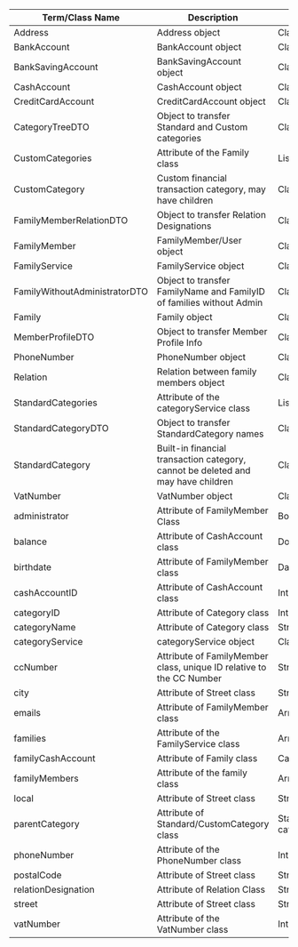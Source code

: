| Term/Class Name    | Description | Type
|------------|----------|---------|
| Address | Address object|Class|
| BankAccount| BankAccount object |Class|
| BankSavingAccount| BankSavingAccount object |Class|
| CashAccount| CashAccount object |Class|
| CreditCardAccount| CreditCardAccount object |Class|
| CategoryTreeDTO|Object to transfer Standard and Custom categories|Class|
| CustomCategories | Attribute of the Family class |List|
| CustomCategory| Custom financial transaction category, may have children | Class|
| FamilyMemberRelationDTO|Object to transfer Relation Designations|Class|
| FamilyMember|FamilyMember/User object | Class |
| FamilyService| FamilyService object | Class|
| FamilyWithoutAdministratorDTO|Object to transfer FamilyName and FamilyID of families without Admin|Class|
| Family| Family object | Class|
| MemberProfileDTO|Object to transfer Member Profile Info|Class|
| PhoneNumber| PhoneNumber object |Class|
| Relation  | Relation between family members object|Class|
| StandardCategories | Attribute of the categoryService class |List|
| StandardCategoryDTO|Object to transfer StandardCategory names|Class|
| StandardCategory| Built-in financial transaction category, cannot be deleted and may have children | Class|
| VatNumber | VatNumber object|Class|
| administrator | Attribute of FamilyMember Class |Boolean|
| balance |Attribute of CashAccount class | Double|
| birthdate|Attribute of FamilyMember class  |Date|
| cashAccountID| Attribute of CashAccount class | Integer|
| categoryID | Attribute of Category class | Integer|
| categoryName | Attribute of Category class | String|
| categoryService | categoryService object | Class|
| ccNumber| Attribute of FamilyMember class, unique ID relative to the CC Number  |String|
| city|Attribute of Street class |String|
| emails| Attribute of FamilyMember class |ArrayList|
| families | Attribute of the FamilyService class |ArrayList|
| familyCashAccount | Attribute of Family class| CashAccount|
| familyMembers| Attribute of the family class  |ArrayList|
| local|Attribute of Street class |String|
| parentCategory| Attribute of Standard/CustomCategory class | Standard/Custom category|
| phoneNumber|Attribute of the PhoneNumber class |Integer|
| postalCode|Attribute of Street class |String|
| relationDesignation| Attribute of Relation Class |String|
| street|Attribute of Street class |String|
| vatNumber|Attribute of the VatNumber class |Integer|

